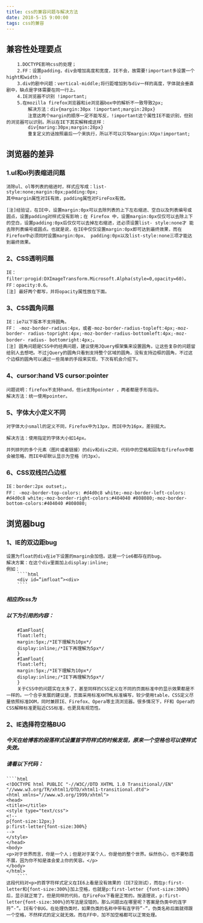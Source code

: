 ```yaml
---
title: css的兼容问题与解决方法
date: 2018-5-15 9:00:00
tags: css的兼容
---
```

## 兼容性处理要点
	
	
		1.DOCTYPE影响css的处理；
		2.FF：设置padding，div会增加高度和宽度，IE不会，故需要!important多设置一个hight和width；
		3.div的剧中问题：vertical-middle;将行距增加到与div一样的高度，字体就会垂直剧中，缺点是字体需要在同一行上。
		4.IE浏览器不识别 !important;
		5.在mozilla firefox浏览器和ie浏览器box中的解析不一致导致2px;
			解决方法：div{margin:30px !important;margin:28px}
			注意这两个margin的顺序一定不能写反，!important这个属性IE不能识别，但别的浏览器可以识别。所以在IE下其实解释成这样： 
			div{maring:30px;margin:28px} 
			重复定义的话按照最后一个来执行，所以不可以只写margin:XXpx!important; 
			
## 浏览器的差异
### 1.ul和ol列表缩进问题

	消除ul、ol等列表的缩进时，样式应写成：list-style:none;margin:0px;padding:0px; 
	其中margin属性对IE有效，padding属性对FireFox有效。 

	[注]经验证，在IE中，设置margin:0px可以去除列表的上下左右缩进、空白以及列表编号或圆点，设置padding对样式没有影响；在 Firefox 中，设置margin:0px仅仅可以去除上下的空白，设置padding:0px后仅仅可以去掉左右缩进，还必须设置list- style:none才 能去除列表编号或圆点。也就是说，在IE中仅仅设置margin:0px即可达到最终效果，而在Firefox中必须同时设置margin:0px、 padding:0px以及list-style:none三项才能达到最终效果。

### 2、CSS透明问题 

	IE：filter:progid:DXImageTransform.Microsoft.Alpha(style=0,opacity=60)。 
	FF：opacity:0.6。 
	[注] 最好两个都写，并将opacity属性放在下面。 

### 3、CSS圆角问题 

	IE：ie7以下版本不支持圆角。 
	FF： -moz-border-radius:4px，或者-moz-border-radius-topleft:4px;-moz- border- radius-topright:4px;-moz-border-radius-bottomleft:4px;-moz- border- radius- bottomright:4px;。 
	[注] 圆角问题是CSS中的经典问题，建议使用JQuery框架集来设置圆角，让这些复杂的问题留给别人去想吧。不过jQuery的圆角只看到支持整个区域的圆角，没有支持边框的圆角，不过这个边框的圆角可以通过一些简单的手段来实现，下次有机会介绍下。 

### 4、cursor:hand VS cursor:pointer 

	问题说明：firefox不支持hand，但ie支持pointer ，两者都是手形指示。 
	解决方法：统一使用pointer。 

### 5、字体大小定义不同 

	对字体大小small的定义不同，Firefox中为13px，而IE中为16px，差别挺大。 

	解决方法：使用指定的字体大小如14px。 

	并列排列的多个元素（图片或者链接）的div和div之间，代码中的空格和回车在firefox中都会被忽略，而IE中却默认显示为空格（约3px）。 

### 6、CSS双线凹凸边框 
	IE：border:2px outset;。 
	FF： -moz-border-top-colors: #d4d0c8 white;-moz-border-left-colors: #d4d0c8 white;-moz-border-right-colors:#404040 #808080;-moz-border-bottom-colors:#404040 #808080; 

## 浏览器bug 
### 1、IE的双边距bug 

	设置为float的div在ie下设置的margin会加倍。这是一个ie6都存在的bug。 
	解决方案：在这个div里面加上display:inline; 
	例如： 
		````html
		<div id=”imfloat”><div>
		````
##### 相应的css为 
##### 以下为引用的内容： 
		#IamFloat{ 
		float:left; 
		margin:5px;/*IE下理解为10px*/ 
		display:inline;/*IE下再理解为5px*/ 
		} 
		#IamFloat{ 
		float:left; 
		margin:5px;/*IE下理解为10px*/ 
		display:inline;/*IE下再理解为5px*/ 
		}
		关于CSS中的问题实在太多了，甚至同样的CSS定义在不同的页面标准中的显示效果都是不一样的。一个合乎发展的建议是，页面采用标准XHTML标准编写，较少使用table，CSS定义尽量依照标准DOM，同时兼顾IE、Firefox、Opera等主流浏览器。很多情况下，FF和 Opera的CSS解释标准更贴近CSS标准，也更具有规范性。 

### 2、IE选择符空格BUG 

##### 今天在给博客的段落样式设置首字符样式的时候发现，原来一个空格也可以使样式失效。 
##### 请看以下代码： 
	````html
	<!DOCTYPE html PUBLIC "-//W3C//DTD XHTML 1.0 Transitional//EN" "//www.w3.org/TR/xhtml1/DTD/xhtml1-transitional.dtd"> 
	<html xmlns="//www.w3.org/1999/xhtml"> 
	<head> 
	<title></title> 
	<style type="text/css"> 
	<!-- 
	p{font-size:12px;} 
	p:first-letter{font-size:300%} 
	--> 
	</style> 
	</head> 
	<body> 
	<p>对于世界而言，你是一个人；但是对于某个人，你是他的整个世界。纵然伤心，也不要愁眉不展，因为你不知是谁会爱上你的笑容。</p> 
	</body> 
	</html> 
		````
	这段代码对<p>的首字符样式定义在IE6上看是没有效果的（IE7没测试），而在p:first-letter和{font-size:300%}加上空格，也就是p:first-letter {font-size:300%}后，显示就正常了。但是同样的代码，在FireFox下看是正常的。按道理说，p:first-letter{font-size:300%}的写法是没错的。那么问题出在哪里呢？答案是伪类中的连字符”-”。IE有个BUG，在处理伪类时，如果伪类的名称中带有连字符”-”，伪类名称后面就得跟一个空格，不然样式的定义就无效。而在FF中，加不加空格都可以正常处理。
